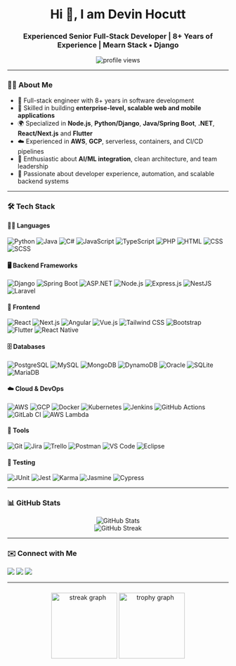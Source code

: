 <h1 align="center">Hi 👋, I am Devin Hocutt </h1>
<h3 align="center">Experienced Senior Full-Stack Developer | 8+ Years of Experience | Mearn Stack • Django</h3>

<p align="center">
  <img src="https://komarev.com/ghpvc/?username=miraclestack83&label=Profile%20views&color=0e75b6&style=flat" alt="profile views" />
</p>

---

### 👨‍💻 About Me

- 💼 Full-stack engineer with 8+ years in software development
- 🔧 Skilled in building **enterprise-level, scalable web and mobile applications**
- 🌍 Specialized in **Node.js**, **Python/Django**, **Java/Spring Boot**, **.NET**, **React/Next.js** and **Flutter**
- ☁️ Experienced in **AWS**, **GCP**, serverless, containers, and CI/CD pipelines
- 🤖 Enthusiastic about **AI/ML integration**, clean architecture, and team leadership
- 🧩 Passionate about developer experience, automation, and scalable backend systems

---

### 🛠️ Tech Stack

#### 👨‍💻 Languages
![Python](https://img.shields.io/badge/-Python-3776AB?style=flat&logo=python&logoColor=white)
![Java](https://img.shields.io/badge/-Java-007396?style=flat&logo=java&logoColor=white)
![C#](https://img.shields.io/badge/-C%23-239120?style=flat&logo=c-sharp&logoColor=white)
![JavaScript](https://img.shields.io/badge/-JavaScript-F7DF1E?style=flat&logo=javascript&logoColor=black)
![TypeScript](https://img.shields.io/badge/-TypeScript-3178C6?style=flat&logo=typescript&logoColor=white)
![PHP](https://img.shields.io/badge/-PHP-777BB4?style=flat&logo=php&logoColor=white)
![HTML](https://img.shields.io/badge/-HTML5-E34F26?style=flat&logo=html5&logoColor=white)
![CSS](https://img.shields.io/badge/-CSS3-1572B6?style=flat&logo=css3)
![SCSS](https://img.shields.io/badge/-SCSS-CC6699?style=flat&logo=sass&logoColor=white)

#### 🖥 Backend Frameworks
![Django](https://img.shields.io/badge/-Django-092E20?style=flat&logo=django&logoColor=white)
![Spring Boot](https://img.shields.io/badge/-Spring%20Boot-6DB33F?style=flat&logo=spring-boot)
![ASP.NET](https://img.shields.io/badge/-ASP.NET-512BD4?style=flat&logo=.net)
![Node.js](https://img.shields.io/badge/-Node.js-339933?style=flat&logo=node.js&logoColor=white)
![Express.js](https://img.shields.io/badge/-Express.js-000000?style=flat&logo=express&logoColor=white)
![NestJS](https://img.shields.io/badge/-NestJS-E0234E?style=flat&logo=nestjs&logoColor=white)
![Laravel](https://img.shields.io/badge/-Laravel-FF2D20?style=flat&logo=laravel&logoColor=white)

#### 🎨 Frontend
![React](https://img.shields.io/badge/-React-61DAFB?style=flat&logo=react)
![Next.js](https://img.shields.io/badge/-Next.js-000000?style=flat&logo=next.js)
![Angular](https://img.shields.io/badge/-Angular-DD0031?style=flat&logo=angular&logoColor=white)
![Vue.js](https://img.shields.io/badge/-Vue.js-4FC08D?style=flat&logo=vue.js&logoColor=white)
![Tailwind CSS](https://img.shields.io/badge/-TailwindCSS-38B2AC?style=flat&logo=tailwind-css)
![Bootstrap](https://img.shields.io/badge/-Bootstrap-563D7C?style=flat&logo=bootstrap)
![Flutter](https://img.shields.io/badge/-Flutter-02569B?style=flat&logo=flutter)
![React Native](https://img.shields.io/badge/-React%20Native-61DAFB?style=flat&logo=react)

#### 🗄️ Databases
![PostgreSQL](https://img.shields.io/badge/-PostgreSQL-336791?style=flat&logo=postgresql&logoColor=white)
![MySQL](https://img.shields.io/badge/-MySQL-4479A1?style=flat&logo=mysql&logoColor=white)
![MongoDB](https://img.shields.io/badge/-MongoDB-47A248?style=flat&logo=mongodb&logoColor=white)
![DynamoDB](https://img.shields.io/badge/-DynamoDB-4053D6?style=flat&logo=amazon-dynamodb&logoColor=white)
![Oracle](https://img.shields.io/badge/-Oracle-F80000?style=flat&logo=oracle&logoColor=white)
![SQLite](https://img.shields.io/badge/-SQLite-003B57?style=flat&logo=sqlite&logoColor=white)
![MariaDB](https://img.shields.io/badge/-MariaDB-003545?style=flat&logo=mariadb&logoColor=white)

#### ☁️ Cloud & DevOps
![AWS](https://img.shields.io/badge/-AWS-232F3E?style=flat&logo=amazon-aws)
![GCP](https://img.shields.io/badge/-GCP-4285F4?style=flat&logo=google-cloud)
![Docker](https://img.shields.io/badge/-Docker-2496ED?style=flat&logo=docker)
![Kubernetes](https://img.shields.io/badge/-Kubernetes-326CE5?style=flat&logo=kubernetes)
![Jenkins](https://img.shields.io/badge/-Jenkins-D24939?style=flat&logo=jenkins&logoColor=white)
![GitHub Actions](https://img.shields.io/badge/-GitHub%20Actions-2088FF?style=flat&logo=github-actions&logoColor=white)
![GitLab CI](https://img.shields.io/badge/-GitLab%20CI/CD-FC6D26?style=flat&logo=gitlab)
![AWS Lambda](https://img.shields.io/badge/-AWS%20Lambda-FF9900?style=flat&logo=aws-lambda)

#### 🧰 Tools
![Git](https://img.shields.io/badge/-Git-F05032?style=flat&logo=git&logoColor=white)
![Jira](https://img.shields.io/badge/-Jira-0052CC?style=flat&logo=jira)
![Trello](https://img.shields.io/badge/-Trello-0052CC?style=flat&logo=trello)
![Postman](https://img.shields.io/badge/-Postman-FF6C37?style=flat&logo=postman)
![VS Code](https://img.shields.io/badge/-VS%20Code-007ACC?style=flat&logo=visual-studio-code)
![Eclipse](https://img.shields.io/badge/-Eclipse-2C2255?style=flat&logo=eclipse)

#### 🧪 Testing
![JUnit](https://img.shields.io/badge/-JUnit-25A162?style=flat&logo=java)
![Jest](https://img.shields.io/badge/-Jest-C21325?style=flat&logo=jest)
![Karma](https://img.shields.io/badge/-Karma-22D3EE?style=flat&logo=karma)
![Jasmine](https://img.shields.io/badge/-Jasmine-8A4182?style=flat&logo=jasmine)
![Cypress](https://img.shields.io/badge/-Cypress-17202C?style=flat&logo=cypress)

---

### 📊 GitHub Stats

<p align="center">
  <img src="https://github-readme-stats.vercel.app/api?username=miraclestack83&show_icons=true&theme=default" alt="GitHub Stats" />
  <br />
  <img src="https://github-readme-streak-stats.herokuapp.com/?user=miraclestack83&" alt="GitHub Streak" />
</p>

---

### ✉️ Connect with Me

<p>
  <a href="mailto:yusuf.zaidi924@gmail.com"><img src="https://img.shields.io/badge/-Email-D14836?style=flat&logo=gmail&logoColor=white" /></a>
  <a href="https://www.linkedin.com/in/yusuf-zaidi-575a3437b"><img src="https://img.shields.io/badge/-LinkedIn-0077B5?style=flat&logo=linkedin&logoColor=white" /></a>
  <a href="https://yusuf-zaidi.vercel.app"><img src="https://img.shields.io/badge/-Portfolio-000000?style=flat&logo=vercel&logoColor=white" /></a>
</p>

---

###

<div align="center">
  <img src="https://streak-stats.demolab.com?user=miraclestack83&locale=en&mode=daily&theme=dracula&hide_border=false&border_radius=5&order=3" height="150" alt="streak graph"  />
  <img src="https://github-profile-trophy.vercel.app?username=miraclestack83&theme=dracula&column=-1&row=1&margin-w=8&margin-h=8&no-bg=false&no-frame=false&order=4" height="150" alt="trophy graph"  />
</div>

###

<picture>
  <source media="(prefers-color-scheme: dark)" srcset="https://raw.githubusercontent.com/miraclestack83/miraclestack83/output/pacman-contribution-graph-dark.svg">
  <source media="(prefers-color-scheme: light)" srcset="https://raw.githubusercontent.com/miraclestack83/miraclestack83/output/pacman-contribution-graph.svg">
</picture>

###
